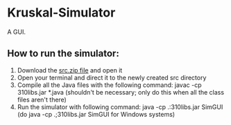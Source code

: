 # Kruskal-Simulator

A GUI.

## How to run the simulator:
1. Download the [src.zip file](src.zip) and open it
2. Open your terminal and direct it to the newly created src directory
3. Compile all the Java files with the following command: javac -cp 310libs.jar *.java (shouldn't be necessary; only do this when all the class files aren't there)
4. Run the simulator with following command: java -cp .:310libs.jar SimGUI (do java -cp .;310libs.jar SimGUI for Windows systems)
